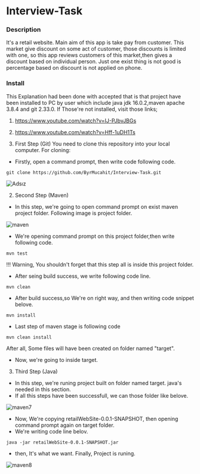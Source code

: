 # Interview-Task

### Description
It's a retail website. Main aim of this app is take pay from customer. This market give discount on some act of customer, those discounts is limited with one, so this app 
reviews customers of this market,then gives a discount based on individual person. Just one exist thing is not good is percentage based on discount is not applied on phone.

### Install
This Explanation had been done with accepted that is that  project have been  installed to PC by user which include java jdk 16.0.2,maven apache 3.8.4 and git 2.33.0. 
If Those're not installed, visit those links;
1. https://www.youtube.com/watch?v=IJ-PJbvJBGs
2. https://www.youtube.com/watch?v=Hff-1uDH1Ts

1. First Step (Git)
You need to clone this repository into your local computer. 
For cloning:
* Firstly, open a command prompt, then write code following code.<br />
```
git clone https://github.com/ByrMucahit/Interview-Task.git
```

![Adsız](https://user-images.githubusercontent.com/62469567/144896054-983f1d01-05e9-451d-8e7b-75abb5b31556.png)


2. Second Step (Maven)
* In this step, we're going to open command prompt on exist maven project folder.
Following image is project folder.

![maven](https://user-images.githubusercontent.com/62469567/144897303-fad472bd-7e98-444c-8aa4-a527f32c925b.png)

* We're opening command prompt on this project folder,then write following code.
```
mvn test
```
!!! Warning, You shouldn't forget that this step all is inside this project folder.


* After seing build success, we write following code line.
```
mvn clean
```

* After build success,so We're on right way, and then writing code snippet belove.
```
mvn install
```
* Last step of maven stage is following code
```
mvn clean install
```
After all, Some files will have been created on folder named "target".

* Now, we're going to inside target.

3. Third Step (Java)
* In this step, we're runing  project built on folder named target. java's needed in this section.
* If all this steps have been successfull, we can those folder like belove.


![maven7](https://user-images.githubusercontent.com/62469567/144900709-1325ef90-d99e-4486-a691-46d3f7c10086.png)

* Now, We're copying retailWebSite-0.0.1-SNAPSHOT, then opening command prompt again on target folder.
* We're writing code line belov.
```
java -jar retailWebSite-0.0.1-SNAPSHOT.jar
```
* then, It's what we want. Finally, Project is runing.

![maven8](https://user-images.githubusercontent.com/62469567/144901839-814495a1-ab05-45be-9879-1348aeffce35.png)




